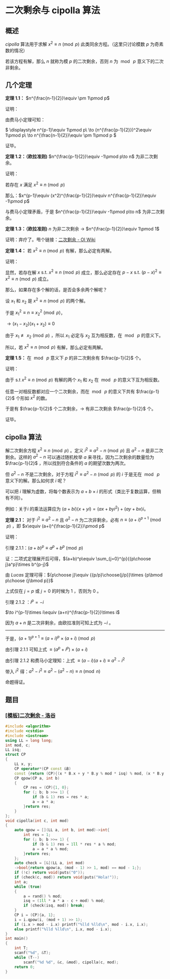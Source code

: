 # 二次剩余与 cipolla 算法

## 概述

$cipolla$ 算法用于求解 $x^2\equiv n\pmod p$ 此类同余方程。（这里只讨论模数 $p$ 为奇素数的情况）

若该方程有解，那么 $n$ 就称为模 $p$ 的二次剩余，否则 $n$ 为 $\bmod~p$ 意义下的二次非剩余。

## 几个定理

**定理 $1.1$：** $n^{\frac{n-1}{2}}\equiv \pm 1\pmod p$

证明：

由费马小定理可知：

$
\displaystyle
n^{p-1}\equiv 1\pmod p\\
\to (n^{\frac{p-1}{2}})^2\equiv 1\pmod p\\
\to n^{\frac{n-1}{2}}\equiv \pm 1\pmod p
$

证毕。

**定理 $1.2$：（欧拉准则)** $n^{\frac{p-1}{2}}\equiv -1\pmod p\to n$ 为非二次剩余。

证明：

若存在 $x$ 满足 $x^2\equiv n\pmod p$

那么：$x^{p-1}\equiv (x^2)^{\frac{p-1}{2}}\equiv n^{\frac{p-1}{2}}\equiv -1\pmod p$

与费马小定理矛盾，于是 $n^{\frac{p-1}{2}}\equiv -1\pmod p\to n$ 为非二次剩余。

**定理 $1.3$：（欧拉准则)** $n$ 为非二次剩余 $\to$ $n^{\frac{p-1}{2}}\equiv 1\pmod 1$

证明：弃疗了。甩个链接：[二次剩余 - OI Wiki](https://oi.wiki/math/number-theory/quad-residue/#euler)

**定理 $1.4$：** 若 $x^2\equiv n\pmod p$ 有解，那么必定有两解。

证明：

显然，若存在解 $x\text{ s.t. } x^2\equiv n\pmod p$ 成立，那么必定存在 $p-x\text{ s.t. }(p-x)^2\equiv x^2\equiv n\pmod p$ 成立。

那么，如果存在多个解的话，是否会多余两个解呢？

设 $x_1$ 和 $x_2$ 是 $x^2\equiv n\pmod p$ 的两个解。

于是 ${x_1}^2\equiv n\equiv{x_2}^2\pmod p$，

$\to (x_1-x_2)(x_1+x_2)\equiv 0$

由于 $x_1\not\equiv x_2\pmod p$ ，所以 $x_1$ 必定与 $x_2$ 互为相反数，在 $\bmod~p$ 的意义下。

所以，若 $x^2\equiv n\pmod p$ 有解，那么必定有两解。

**定理 $1.5$：** 在 $\bmod~p$ 意义下 $p$ 的非二次剩余有 $\frac{p-1}{2}$ 个。

证明：

由于 $\text{ s.t }x^2\equiv n\pmod p$ 有解的两个 $x_1$ 和 $x_2$ 在 $\bmod~p$ 的意义下互为相反数。

任意一对相反数都对应一个二次剩余，而在 $\bmod~p$ 的意义下共有 $\frac{p-1}{2}$ 个形如 $x^2$ 的数。

于是有 $\frac{p-1}{2}$ 个二次剩余，$\to$ 有非二次剩余 $\frac{p-1}{2}$ 个。

证毕。

## cipolla 算法

解二次剩余方程 $x^2\equiv n\pmod p$ 。定义 $i^2\equiv a^2-n\pmod p$ 且 $a^2-n$ 是非二次剩余。这样的 $a^2-n$ 可以通过随机枚举 $a$ 来寻找，因为二次剩余的数量恰为 $\frac{p-1}{2}$ ，所以找到符合条件的 $a$ 的期望次数为两次。

但 $a^2-n$ 不是二次剩余，对于方程 $i^2\equiv a^2-n\pmod p$ 的 $i$ 于是无在 $\bmod~p$ 意义下的解。那么如何求 $i$ 呢？

可以把 $i$ 理解为虚数，将每个数表示为 $a+b\times i$ 的形式（类比于复数运算，但稍有不同）。

例如：关于$i$ 的乘法运算应为 $(a+bi)(x+yi)=(ax+byi^2)+(ay+bx)i$。

**定理 $2.1$：** 对于 $i^2\equiv a^2-n$ 且 $a^2-n$ 为二次非剩余，必有 $n\equiv (a+i)^{p+1}\pmod p$ ，即 $x\equiv (a+i)^{\frac{p-1}{2}}\pmod p$

证明：

引理 $2.1.1$：$(a+b)^p\equiv a^p+b^p\pmod p$

证：二项式定理展开后可得，$(a+b)^p\equiv \sum_{j=0}^{p}{{p\choose j}a^p}\times b^{p-j}$

由 $Lucas$ 定理可得：${p\choose j}\equiv {{p/p}\choose{j/p}}\times {p\bmod p\choose {j\bmod p}}$

上式仅在 $j=p$ 或 $j=0$ 的时候为 $1$ ，否则为 $0$ 。

引理 $2.1.2$ ：$i^p=-i$

$\to i^{p-1}\times i\equiv (a+n)^{\frac{p-1}{2}}\times i$

因为 $a+n$ 是二次非剩余，由欧拉准则可知上式为 $-i$ 。

---

于是，$(a+1)^{p+1}\equiv (a+i)^p\times (a+i)\pmod p$

由引理 $2.1.1$ 可知上式 $\equiv (a^p+i^p)\times(a+i)$

由引理 $2.1.2$ 和费马小定理知：上式 $\equiv (a-i)(a+i)\equiv a^2-i^2$

带入 $i^2$ 得：$a^2-i^2\equiv a^2-(a^2-n)\equiv n\pmod n$

命题得证。

## 题目

### [[模板]二次剩余 - 洛谷](https://www.luogu.com.cn/problem/P5491)

```cpp
#include <algorithm>
#include <cstdio>
#include <iostream>
using LL = long long;
int mod, c;
LL isq;
struct CP
{
    LL x, y;
    CP operator*(CP const &B) 
    const {return (CP){(x * B.x + y * B.y % mod * isq) % mod, (x * B.y + y * B.x) % mod};}
    CP qpow(CP a, int b)
    {
        CP res = (CP){1, 0};
        for (; b; b >>= 1) {
            if (b & 1) res = res * a;
            a = a * a;
        }return res;
    }
};
void cipolla(int c, int mod)
{
    auto qpow = [](LL a, int b, int mod)->int{
        int res = 1;
        for (; b; b >>= 1) {
            if (b & 1) res = 1ll * res * a % mod;
            a = a * a % mod;
        }return res;
    };
    auto check = [&](LL a, int mod)
    ->bool{return qpow(a, (mod - 1) >> 1, mod) == mod - 1;};
    if (!c) return void(puts("0"));
    if (check(c, mod)) return void(puts("Hola!"));
    int a;
    while (true)
    {
        a = rand() % mod;
        isq = (1ll * a * a - c + mod) % mod;
        if (check(isq, mod)) break;
    }
    CP i = (CP){a, 1};
    i = i.qpow(i, (mod + 1) >> 1);
    if (i.x > mod - i.x) printf("%lld %lld\n", mod - i.x, i.x);
    else printf("%lld %lld\n", i.x, mod - i.x);
}
int main()
{
    int T;
    scanf("%d", &T);
    while (T--)
        scanf("%d %d", &c, &mod), cipolla(c, mod);
    return 0;
}
```
